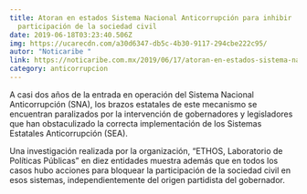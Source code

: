 ```yaml
---
title: Atoran en estados Sistema Nacional Anticorrupción para inhibir
  participación de la sociedad civil
date: 2019-06-18T03:23:40.506Z
img: https://ucarecdn.com/a30d6347-db5c-4b30-9117-294cbe222c95/
autor: "Noticaribe "
link: https://noticaribe.com.mx/2019/06/17/atoran-en-estados-sistema-nacional-anticorrupcion-para-inhibir-participacion-de-la-sociedad-civil/
category: anticorrupcion
---
```

A casi dos años de la entrada en operación del Sistema Nacional Anticorrupción (SNA), los brazos estatales de este mecanismo se encuentran paralizados por la intervención de gobernadores y legisladores que han obstaculizado la correcta implementación de los Sistemas Estatales Anticorrupción (SEA).

Una investigación realizada por la organización, “ETHOS, Laboratorio de Políticas Públicas” en diez entidades muestra además que en todos los casos hubo acciones para bloquear la participación de la sociedad civil en esos sistemas, independientemente del origen partidista del gobernador.